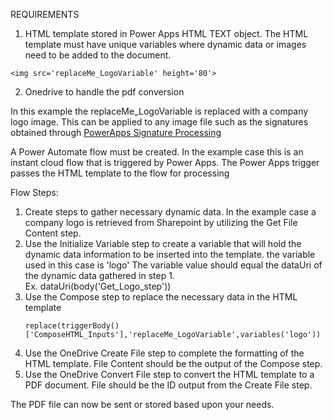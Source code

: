 REQUIREMENTS
1. HTML template stored in Power Apps HTML TEXT object.  The HTML template must have unique variables where dynamic data or images need to be added to the document.
  ```
  <img src='replaceMe_LogoVariable' height='80'>
  ```
2. Onedrive to handle the pdf conversion

In this example the replaceMe_LogoVariable is replaced with a company logo image.  This can be applied to any image file such as the signatures obtained through [PowerApps Signature Processing](https://github.com/bbarnestech/PowerApps/blob/main/Process_Signature) 

A Power Automate flow must be created.  In the example case this is an instant cloud flow that is triggered by Power Apps. The Power Apps trigger passes the HTML template to the flow for processing

Flow Steps:
1. Create steps to gather necessary dynamic data.  In the example case a company logo is retrieved from Sharepoint by utilizing the Get File Content step.  
2. Use the Initialize Variable step to create a variable that will hold the dynamic data information to be inserted into the template.  the variable used in this case is 'logo' 
   The variable value should equal the dataUri of the dynamic data gathered in step 1.  
   Ex. dataUri(body('Get_Logo_step'))
3. Use the Compose step to replace the necessary data in the HTML template
   ```
   replace(triggerBody()['ComposeHTML_Inputs'],'replaceMe_LogoVariable',variables('logo'))
   ```
4. Use the OneDrive Create File step to complete the formatting of the HTML template.  File Content should be the output of the Compose step.
5. Use the OneDrive Convert File step to convert the HTML template to a PDF document.  File should be the ID output from the Create File step.

The PDF file can now be sent or stored based upon your needs.  
